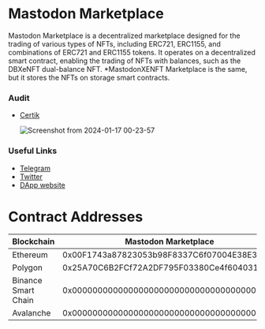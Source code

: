 # Mastodon Marketplace

Mastodon Marketplace is a decentralized marketplace designed for the trading of various types of NFTs, including ERC721, ERC1155, and combinations of ERC721 and ERC1155 tokens. It operates on a decentralized smart contract, enabling the trading of NFTs with balances, such as the DBXeNFT dual-balance NFT.
*MastodonXENFT Marketplace is the same, but it stores the NFTs on storage smart contracts.

### Audit

- [Certik](https://skynet.certik.com/projects/mastodon-marketplace)

  ![Screenshot from 2024-01-17 00-23-57](https://github.com/starfish-technologies-srl/Mastodon-Marketplace-Smart-Contracts/assets/64739117/690cfc90-35d8-4d01-b1ea-1fa269a1073c)

### Useful Links

- [Telegram](https://t.me/+_Q3prZI35gJkZmI0)
- [Twitter](https://twitter.com/DBXeNFT?t=0XiUuVa9uGrGlv6eJQJghQ&s=09)
- [DApp website](https://mastodon.dbxen.org/)

# Contract Addresses

| Blockchain          | Mastodon Marketplace                    | MastodonXENFT Marketplace                                                               |
| ------------------- | ------------------------------------------ | ----------------------------------------------------------------------- |
| Ethereum            | 0x00F1743a87823053b98F8337C6f07004E38E328E | 0xc89E2418d4182929ef74de41Fe4b510a56B8f860 |
| Polygon             | 0x25A70C6B2FCf72A2DF795F03380Ce4f604031ED5 | 0x7dC744FE7355845B44CeD15392A22D9265C5C15d |
| Binance Smart Chain | 0x0000000000000000000000000000000000000000 | 0x0000000000000000000000000000000000000000 |
| Avalanche           | 0x0000000000000000000000000000000000000000 | 0x0000000000000000000000000000000000000000 |
